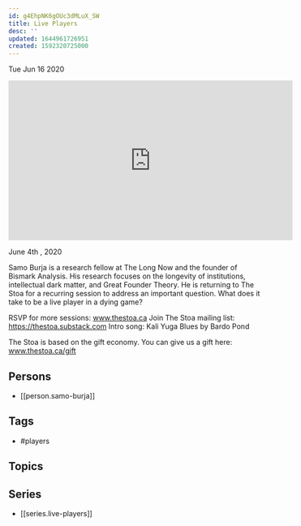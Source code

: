 ```yaml
---
id: g4EhpNK6gOUc3dMLuX_SW
title: Live Players
desc: ''
updated: 1644961726951
created: 1592320725000
---
```





Tue Jun 16 2020

<iframe width="560" height="315" src="https://www.youtube.com/embed/i5VhbuUMizw" title="Live Players w/ Samo Burja (June 4th , 2020)" frameborder="0" allow="accelerometer; autoplay; clipboard-write; encrypted-media; gyroscope; picture-in-picture" allowfullscreen ></iframe>

June 4th , 2020

Samo Burja is a research fellow at The Long Now and the founder of Bismark Analysis. His research focuses on the longevity of institutions, intellectual dark matter, and Great Founder Theory. He is returning to The Stoa for a recurring session to address an important question. What does it take to be a live player in a dying game?

RSVP for more sessions: www.thestoa.ca
Join The Stoa mailing list: https://thestoa.substack.com
Intro song: Kali Yuga Blues by Bardo Pond

The Stoa is based on the gift economy. You can give us a gift here: www.thestoa.ca/gift

## Persons

- [[person.samo-burja]]

## Tags

- #players

## Topics



## Series

- [[series.live-players]]

